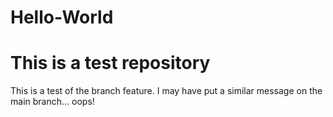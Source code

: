 # Hello-World
# This is a test repository
This is a test of the branch feature.  I may have put a similar message on the main branch... oops!
